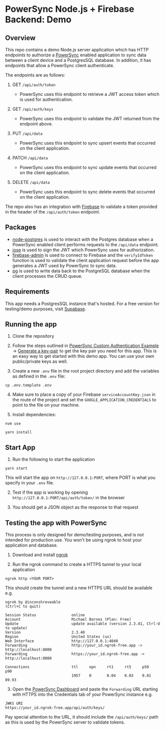 # PowerSync Node.js + Firebase Backend: Demo

## Overview
This repo contains a demo Node.js server application which has HTTP endpoints to authorize a [PowerSync](https://www.powersync.com/) enabled application to sync data between a client device and a PostgresSQL database. In addition, it has endpoints that allow a PowerSync client authenticate.

The endpoints are as follows:

1. GET `/api/auth/token`

   - PowerSync uses this endpoint to retrieve a JWT access token which is used for authentication. 

2. GET `/api/auth/keys`

   - PowerSync uses this endpoint to validate the JWT returned from the endpoint above.

3. PUT `/api/data`

   - PowerSync uses this endpoint to sync upsert events that occurred on the client application.

4. PATCH `/api/data`

   - PowerSync uses this endpoint to sync update events that occurred on the client application.

5. DELETE `/api/data`

    - PowerSync uses this endpoint to sync delete events that occurred on the client application.

The repo also has an integration with [Firebase](https://firebase.google.com/docs/auth) to validate a token provided in the header of the `/api/auth/token` endpoint.

## Packages
- [node-postgres](https://github.com/brianc/node-postgres)  is used to interact with the Postgres database when a PowerSync enabled client performs requests to the `/api/data` endpoint.
- [jose](https://github.com/panva/jose) is used to sign the JWT which PowerSync uses for authorization.
- [firebase-admin](https://github.com/firebase/firebase-admin-node) is used to connect to Firebase and the `verifyIdToken` function is used to validate the client application request before the app generates a JWT used by PowerSync to sync data.
- [pg](https://github.com/brianc/node-postgres) is used to write data back to the PostgreSQL database when the client processes the CRUD queue.

## Requirements
This app needs a PostgresSQL instance that's hosted. For a free version for testing/demo purposes, visit [Supabase](https://supabase.com/).

## Running the app

1. Clone the repository

2. Follow the steps outlined in [PowerSync Custom Authentication Example](https://github.com/journeyapps/powersync-jwks-example) → [Generate a key-pair](https://github.com/journeyapps/powersync-jwks-example#1-generate-a-key-pair) to get the key pair you need for this app. This is an easy way to get started with this demo app. You can use your own public/private keys as well.

3. Create a new `.env` file in the root project directory and add the variables as defined in the `.env` file:
```shell
cp .env.template .env
```

4. Make sure to place a copy of your Firebase `serviceAccountKey.json` in the route of the project and set the `GOOGLE_APPLICATION_CREDENTIALS` to point to the file on your machine.

5. Install dependencies:
```shell
nvm use
```
```shell
yarn install
```
## Start App
1. Run the following to start the application
```shell
yarn start
```
This will start the app on `http://127.0.0.1:PORT`, where PORT is what you specify in your `.env` file.

2. Test if the app is working by opening `http://127.0.0.1:PORT/api/auth/token/` in the browser

3. You should get a JSON object as the response to that request

## Testing the app with PowerSync

This process is only designed for demo/testing purposes, and is not intended for production use. You won't be using ngrok to host your application and database.

1. Download and install [ngrok](https://ngrok.com/)

2. Run the ngrok command to create a HTTPS tunnel to your local application
```shell
ngrok http <YOUR PORT>
```

This should create the tunnel and a new HTTPS URL should be available e.g.
```shell
ngrok by @inconshreveable                                                                                                                  (Ctrl+C to quit)

Session Status                online
Account                       Michael Barnes (Plan: Free)
Update                        update available (version 2.3.41, Ctrl-U to update)
Version                       2.3.40
Region                        United States (us)
Web Interface                 http://127.0.0.1:4040
Forwarding                    http://your_id.ngrok-free.app -> http://localhost:8000
Forwarding                    https://your_id.ngrok-free.app -> http://localhost:8000

Connections                   ttl     opn     rt1     rt5     p50     p90
                              1957    0       0.04    0.03    0.01    89.93
```

3. Open the [PowerSync Dashboard](https://powersync.journeyapps.com/) and paste the `Forwarding` URL starting with HTTPS into the Credentials tab of your PowerSync instance e.g.
```
JWKS URI 
https://your_id.ngrok-free.app/api/auth/keys/
```
Pay special attention to the URL, it should include the `/api/auth/keys/` path as this is used by the PowerSync server to validate tokens.
